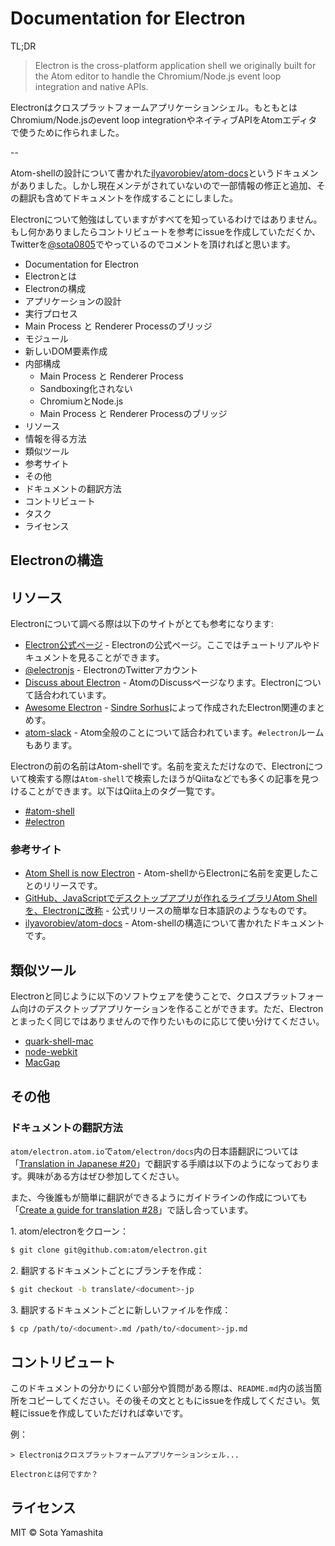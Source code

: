Documentation for Electron
==========================

TL;DR

>Electron is the cross-platform application shell we originally built for the Atom editor to handle the Chromium/Node.js event loop integration and native APIs.

Electronはクロスプラットフォームアプリケーションシェル。もともとはChromium/Node.jsのevent loop integrationやネイティブAPIをAtomエディタで使うために作られました。

--

Atom-shellの設計について書かれた[ilyavorobiev/atom-docs](https://github.com/ilyavorobiev/atom-docs)というドキュメンがありました。しかし現在メンテがされていないので一部情報の修正と追加、その翻訳も含めてドキュメントを作成することにしました。

Electronについて勉強はしていますがすべてを知っているわけではありません。もし何かありましたらコントリビュートを参考にissueを作成していただくか、Twitterを[@sota0805](https://twitter.com/sota0805)でやっているのでコメントを頂ければと思います。

* Documentation for Electron
 * Electronとは
 * Electronの構成
 * アプリケーションの設計
 * 実行プロセス
 * Main Process と Renderer Processのブリッジ
 * モジュール
 * 新しいDOM要素作成
 * 内部構成
    * Main Process と Renderer Process
    * Sandboxing化されない
    * ChromiumとNode.js
    * Main Process と Renderer Processのブリッジ
* リソース
 * 情報を得る方法
 * 類似ツール
 * 参考サイト
* その他
 * ドキュメントの翻訳方法
* コントリビュート
* タスク
* ライセンス

## Electronの構造

## リソース

Electronについて調べる際は以下のサイトがとても参考になります:

* [Electron公式ページ](http://electron.atom.io/) - Electronの公式ページ。ここではチュートリアルやドキュメントを見ることができます。
* [@electronjs](https://twitter.com/electronjs) - ElectronのTwitterアカウント
* [Discuss about Electron](https://discuss.atom.io/c/electron) - AtomのDiscussページなります。Electronについて話合われています。
* [Awesome Electron](https://github.com/sindresorhus/awesome-electron) - [Sindre Sorhus](https://github.com/sindresorhus/)によって作成されたElectron関連のまとめす。
* [atom-slack](http://atom-slack.herokuapp.com/) - Atom全般のことについて話合われています。`#electron`ルームもあります。

Electronの前の名前はAtom-shellです。名前を変えただけなので、Electronについて検索する際は`Atom-shell`で検索したほうがQiitaなどでも多くの記事を見つけることができます。以下はQiita上のタグ一覧です。

* [#atom-shell](http://qiita.com/tags/atom-shell)
* [#electron](http://qiita.com/tags/electron)

### 参考サイト

* [Atom Shell is now Electron](http://blog.atom.io/2015/04/23/electron.html) - Atom-shellからElectronに名前を変更したことのリリースです。
* [GitHub、JavaScriptでデスクトップアプリが作れるライブラリAtom Shellを、Electronに改称](http://codezine.jp/article/detail/8678) - 公式リリースの簡単な日本語訳のようなものです。
* [ilyavorobiev/atom-docs](https://github.com/ilyavorobiev/atom-docs) - Atom-shellの構造について書かれたドキュメントです。

## 類似ツール

Electronと同じように以下のソフトウェアを使うことで、クロスプラットフォーム向けのデスクトップアプリケーションを作ることができます。ただ、Electronとまったく同じではありませんので作りたいものに応じて使い分けてください。

* [quark-shell-mac](https://github.com/HackPlan/quark-shell-mac)
* [node-webkit](https://github.com/nwjs/nw.js)
* [MacGap](https://github.com/MacGapProject/MacGap1)




## その他

### ドキュメントの翻訳方法

`atom/electron.atom.io`で`atom/electron/docs`内の日本語翻訳については「[Translation in Japanese #20](https://github.com/atom/electron.atom.io/issues/20)」で翻訳する手順は以下のようになっております。興味がある方はぜひ参加してください。

また、今後誰もが簡単に翻訳ができるようにガイドラインの作成についても「[Create a guide for translation #28](https://github.com/atom/electron.atom.io/issues/28)」で話し合っています。

1\. atom/electronをクローン：

```bash
$ git clone git@github.com:atom/electron.git
```

2\. 翻訳するドキュメントごとにブランチを作成：

```bash
$ git checkout -b translate/<document>-jp
```

3\. 翻訳するドキュメントごとに新しいファイルを作成：

```bash
$ cp /path/to/<document>.md /path/to/<document>-jp.md
```

## コントリビュート

このドキュメントの分かりにくい部分や質問がある際は、`README.md`内の該当箇所をコピーしてください。その後その文とともにissueを作成してください。気軽にissueを作成していただければ幸いです。

例：

```
> Electronはクロスプラットフォームアプリケーションシェル...

Electronとは何ですか？
```

## ライセンス

MIT © Sota Yamashita
